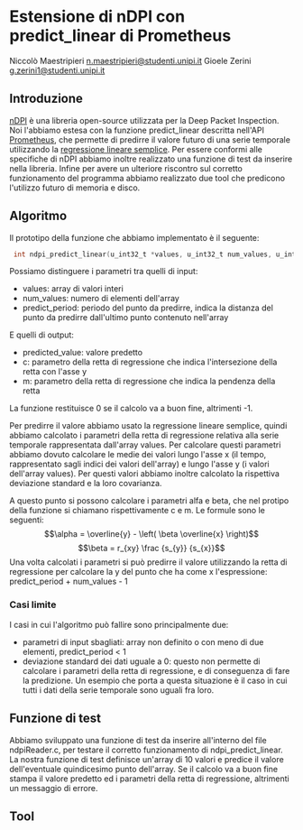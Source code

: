 # Estensione di nDPI con predict_linear di Prometheus
Niccolò Maestripieri <n.maestripieri@studenti.unipi.it> 
Gioele Zerini <g.zerini1@studenti.unipi.it>

## Introduzione
[nDPI](https://www.ntop.org/products/deep-packet-inspection/ndpi/) è una libreria open-source utilizzata per la Deep Packet Inspection. Noi l'abbiamo estesa con la funzione predict_linear descritta nell'API [Prometheus](https://prometheus.io/docs/prometheus/latest/querying/functions/#predict_linear), che permette di predirre il valore futuro di una serie temporale utilizzando la [regressione lineare semplice](https://en.wikipedia.org/wiki/Simple_linear_regression). Per essere conformi alle specifiche di nDPI abbiamo inoltre realizzato una funzione di test da inserire nella libreria. Infine per avere un ulteriore riscontro sul corretto funzionamento del programma abbiamo realizzato due tool che predicono l'utilizzo futuro di memoria e disco.

## Algoritmo
Il prototipo della funzione che abbiamo implementato è il seguente:
``` c
 int ndpi_predict_linear(u_int32_t *values, u_int32_t num_values, u_int32_t predict_period, u_int32_t *predicted_value, float *c, float *m);
```
Possiamo distinguere i parametri tra quelli di input:
- values: array di valori interi
- num_values: numero di elementi dell'array
- predict_period: periodo del punto da predirre, indica la distanza del punto da predirre dall'ultimo punto contenuto nell'array

E quelli di output:
- predicted_value: valore predetto
- c: parametro della retta di regressione che indica l'intersezione della retta con l'asse y
- m: parametro della retta di regressione che indica la pendenza della retta

La funzione restituisce 0 se il calcolo va a buon fine, altrimenti -1.

Per predirre il valore abbiamo usato la regressione lineare semplice, quindi abbiamo calcolato i parametri della retta di regressione relativa alla serie temporale rappresentata dall'array values. Per calcolare questi parametri abbiamo dovuto calcolare le medie dei valori lungo l'asse x (il tempo, rappresentato sagli indici dei valori dell'array) e lungo l'asse y (i valori dell'array values). Per questi valori abbiamo inoltre calcolato la rispettiva deviazione standard e la loro covarianza.

A questo punto si possono calcolare i parametri alfa e beta, che nel protipo della funzione si chiamano rispettivamente c e m. Le formule sono le seguenti:
$$\alpha = \overline{y} - \left( \beta \overline{x} \right)$$ 
$$\beta = r_{xy} \frac {s_{y}} {s_{x}}$$
Una volta calcolati i parametri si può predirre il valore utilizzando la retta di regressione per calcolare la y del punto che ha come x l'espressione: predict_period + num_values - 1

### Casi limite
I casi in cui l'algoritmo può fallire sono principalmente due:
- parametri di input sbagliati: array non definito o con meno di due elementi, predict_period < 1
- deviazione standard dei dati uguale a 0: questo non permette di calcolare i parametri della retta di regressione, e di conseguenza di fare la predizione. Un esempio che porta a questa situazione è il caso in cui tutti i dati della serie temporale sono uguali fra loro.

## Funzione di test
Abbiamo sviluppato una funzione di test da inserire all'interno del file ndpiReader.c, per testare il corretto funzionamento di ndpi_predict_linear. La nostra funzione di test definisce un'array di 10 valori e predice il valore dell'eventuale quindicesimo punto dell'array. Se il calcolo va a buon fine stampa il valore predetto ed i parametri della retta di regressione, altrimenti un messaggio di errore.

## Tool
